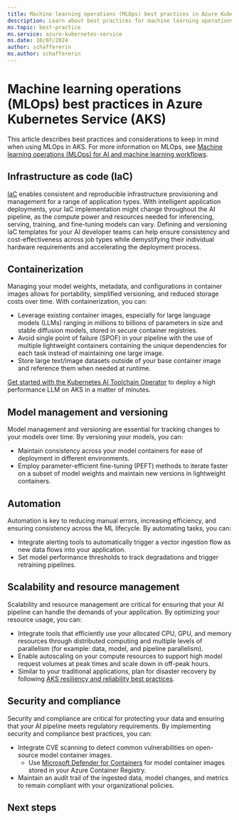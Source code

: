 ```yaml
---
title: Machine learning operations (MLOps) best practices in Azure Kubernetes Service (AKS)
description: Learn about best practices for machine learning operations (MLOps) and how you can use them with your AI and machine learning workflows on Azure Kubernetes Service (AKS).
ms.topic: best-practice
ms.service: azure-kubernetes-service
ms.date: 10/07/2024
author: schaffererin
ms.author: schaffererin
---
```


# Machine learning operations (MLOps) best practices in Azure Kubernetes Service (AKS)

This article describes best practices and considerations to keep in mind when using MLOps in AKS. For more information on MLOps, see [Machine learning operations (MLOps) for AI and machine learning workflows][mlops-concepts].

## Infrastructure as code (IaC)

[IaC][what-is-iac] enables consistent and reproducible infrastructure provisioning and management for a range of application types. With intelligent application deployments, your IaC implementation might change throughout the AI pipeline, as the compute power and resources needed for inferencing, serving, training, and fine-tuning models can vary. Defining and versioning IaC templates for your AI developer teams can help ensure consistency and cost-effectiveness across job types while demystifying their individual hardware requirements and accelerating the deployment process.

## Containerization

Managing your model weights, metadata, and configurations in container images allows for portability, simplified versioning, and reduced storage costs over time. With containerization, you can:

* Leverage existing container images, especially for large language models (LLMs) ranging in millions to billions of parameters in size and stable diffusion models, stored in secure container registries.
* Avoid single point of failure (SPOF) in your pipeline with the use of multiple lightweight containers containing the unique dependencies for each task instead of maintaining one large image.
* Store large text/image datasets outside of your base container image and reference them when needed at runtime.

[Get started with the Kubernetes AI Toolchain Operator][deploy-kaito] to deploy a high performance LLM on AKS in a matter of minutes.

## Model management and versioning

Model management and versioning are essential for tracking changes to your models over time. By versioning your models, you can:

* Maintain consistency across your model containers for ease of deployment in different environments.
* Employ parameter-efficient fine-tuning (PEFT) methods to iterate faster on a subset of model weights and maintain new versions in lightweight containers.

## Automation

Automation is key to reducing manual errors, increasing efficiency, and ensuring consistency across the ML lifecycle. By automating tasks, you can:

* Integrate alerting tools to automatically trigger a vector ingestion flow as new data flows into your application.
* Set model performance thresholds to track degradations and trigger retraining pipelines.

## Scalability and resource management

Scalability and resource management are critical for ensuring that your AI pipeline can handle the demands of your application. By optimizing your resource usage, you can:

* Integrate tools that efficiently use your allocated CPU, GPU, and memory resources through distributed computing and multiple levels of parallelism (for example: data, model, and pipeline parallelism).
* Enable autoscaling on your compute resources to support high model request volumes at peak times and scale down in off-peak hours.
* Similar to your traditional applications, plan for disaster recovery by following [AKS resiliency and reliability best practices][resiliency-reliability-best-practices].

## Security and compliance

Security and compliance are critical for protecting your data and ensuring that your AI pipeline meets regulatory requirements. By implementing security and compliance best practices, you can:

* Integrate CVE scanning to detect common vulnerabilities on open-source model container images.
  * Use [Microsoft Defender for Containers][defender-for-containers] for model container images stored in your Azure Container Registry.
* Maintain an audit trail of the ingested data, model changes, and metrics to remain compliant with your organizational policies.

## Next steps

<!-- LINKS -->
[mlops-concepts]: ./concepts-machine-learning-ops.md
[what-is-iac]: /devops/deliver/what-is-infrastructure-as-code
[deploy-kaito]: ./ai-toolchain-operator.md
[resiliency-reliability-best-practices]: ./ha-dr-overview.md
[defender-for-containers]: /azure/defender-for-cloud/defender-for-containers-introduction